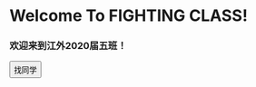 <h1>Welcome To FIGHTING CLASS!</h1>
<h3>欢迎来到江外2020届五班！</h3>
<button onclick="a()" style="height:30">找同学</button>
<script>
function a(){
  q=prompt("请输入同学的姓名或者学号:")
  var json={
    "name": "BeJson",
    "url": "http://www.bejson.com",
    "page": 88,
    "isNonProfit": true,
    "address": {
        "street": "科技园路.",
        "city": "江苏苏州",
        "country": "中国"
    },
    "links": [
        {
            "name": "Google",
            "url": "http://www.google.com"
        },
        {
            "name": "Baidu",
            "url": "http://www.baidu.com"
        },
        {
            "name": "SoSo",
            "url": "http://www.SoSo.com"
        }
    ]
}
  alert(json[q])
}
</script>
